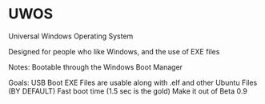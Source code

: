 # UWOS
Universal Windows Operating System

Designed for people who like Windows, and the use of EXE files

Notes:
Bootable through the Windows Boot Manager

Goals:
USB Boot
EXE Files are usable along with .elf and other Ubuntu Files (BY DEFAULT)
Fast boot time (1.5 sec is the gold)
Make it out of Beta 0.9